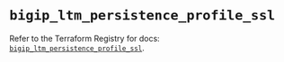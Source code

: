 # `bigip_ltm_persistence_profile_ssl`

Refer to the Terraform Registry for docs: [`bigip_ltm_persistence_profile_ssl`](https://registry.terraform.io/providers/f5networks/bigip/1.24.1/docs/resources/ltm_persistence_profile_ssl).

